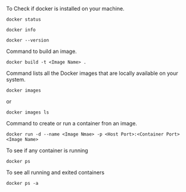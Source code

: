 
To Check if docker is installed on your machine.
```
docker status

docker info
```
```
docker --version
```
 Command to build an image.

```
docker build -t <Image Name> .
```
Command lists all the Docker images that are locally available on your system.
```
docker images
```
or 
```
docker images ls
```
Command to create or run a container fron an image.
```
docker run -d --name <Image Nmae> -p <Host Port>:<Container Port> <Image Name>
```
To see if any container is running
```
docker ps
```
To see all running and exited containers
```
docker ps -a
```
